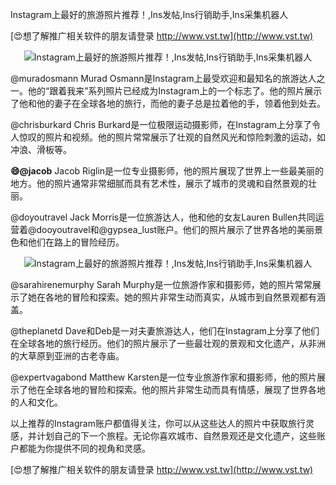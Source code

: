 Instagram上最好的旅游照片推荐！,Ins发帖,Ins行销助手,Ins采集机器人

[😍想了解推广相关软件的朋友请登录 http://www.vst.tw](http://www.vst.tw)

 <center><img src="https://vst.tw/MP4/tuiguang/png/1.png" alt="Instagram上最好的旅游照片推荐！,Ins发帖,Ins行销助手,Ins采集机器人"></center>

@muradosmann
Murad Osmann是Instagram上最受欢迎和最知名的旅游达人之一。他的“跟着我来”系列照片已经成为Instagram上的一个标志了。他的照片展示了他和他的妻子在全球各地的旅行，而他的妻子总是拉着他的手，领着他到处去。

@chrisburkard
Chris Burkard是一位极限运动摄影师，在Instagram上分享了令人惊叹的照片和视频。他的照片常常展示了壮观的自然风光和惊险刺激的运动，如冲浪、滑板等。

**😄@jacob**
Jacob Riglin是一位专业摄影师，他的照片展现了世界上一些最美丽的地方。他的照片通常非常细腻而具有艺术性，展示了城市的灵魂和自然景观的壮丽。

@doyoutravel
Jack Morris是一位旅游达人，他和他的女友Lauren Bullen共同运营着@dooyoutravel和@gypsea_lust账户。他们的照片展示了世界各地的美丽景色和他们在路上的冒险经历。

 <center><img src="https://vst.tw/MP4/tuiguang/png/3.png" alt="Instagram上最好的旅游照片推荐！,Ins发帖,Ins行销助手,Ins采集机器人"></center>

@sarahirenemurphy
Sarah Murphy是一位旅游作家和摄影师，她的照片常常展示了她在各地的冒险和探索。她的照片非常生动而真实，从城市到自然景观都有涵盖。

@theplanetd
Dave和Deb是一对夫妻旅游达人，他们在Instagram上分享了他们在全球各地的旅行经历。他们的照片展示了一些最壮观的景观和文化遗产，从非洲的大草原到亚洲的古老寺庙。

@expertvagabond
Matthew Karsten是一位专业旅游作家和摄影师，他的照片展示了他在全球各地的冒险和探索。他的照片非常生动而具有情感，展现了世界各地的人和文化。

以上推荐的Instagram账户都值得关注，你可以从这些达人的照片中获取旅行灵感，并计划自己的下一个旅程。无论你喜欢城市、自然景观还是文化遗产，这些账户都能为你提供不同的视角和灵感。

[😍想了解推广相关软件的朋友请登录 http://www.vst.tw](http://www.vst.tw)



